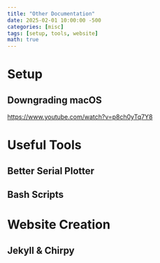 ```yaml
---
title: "Other Documentation"
date: 2025-02-01 10:00:00 -500
categories: [misc]
tags: [setup, tools, website]
math: true
---
```

# Setup

## Downgrading macOS
<https://www.youtube.com/watch?v=p8ch0yTq7Y8>

# Useful Tools

## Better Serial Plotter

## Bash Scripts

# Website Creation

## Jekyll & Chirpy
